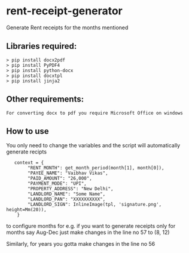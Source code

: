 # rent-receipt-generator
Generate Rent receipts for the months mentioned


## Libraries required:
    > pip install docx2pdf
    > pip install PyPDF4
    > pip install python-docx
    > pip install docxtpl
    > pip install jinja2

## Other requirements:
    For converting docx to pdf you require Microsoft Office on windows 

## How to use

You only need to change the variables and the script will automatically generate recipts

```
   context = {
        "RENT_MONTH": get_month_period(month[1], month[0]),
        "PAYEE_NAME": "Vaibhav Vikas",
        "PAID_AMOUNT": "26,000",
        "PAYMENT_MODE": "UPI",
        "PROPERTY_ADDRESS": "New Delhi",
        "LANDLORD_NAME": "Some Name",
        "LANDLORD_PAN": "XXXXXXXXXX",
        "LANDLORD_SIGN": InlineImage(tpl, 'signature.png', height=Mm(20)),
    }
```

to configure months for e.g. if you want to generate receipts only for months say Aug-Dec
just make changes in the line no 57 to (8, 12)

Similarly, for years you gotta make changes in the line no 56
